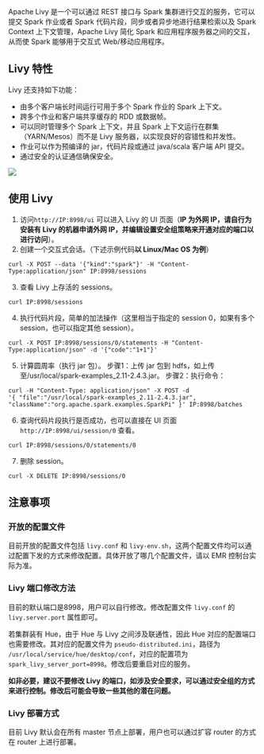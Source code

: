 Apache Livy 是一个可以通过 REST 接口与 Spark 集群进行交互的服务，它可以提交 Spark 作业或者 Spark 代码片段，同步或者异步地进行结果检索以及 Spark Context 上下文管理，Apache Livy 简化 Spark 和应用程序服务器之间的交互，从而使 Spark 能够用于交互式 Web/移动应用程序。

## Livy 特性
Livy 还支持如下功能：
- 由多个客户端长时间运行可用于多个 Spark 作业的 Spark 上下文。
- 跨多个作业和客户端共享缓存的 RDD 或数据帧。
- 可以同时管理多个 Spark 上下文，并且 Spark 上下文运行在群集（YARN/Mesos）而不是 Livy 服务器，以实现良好的容错性和并发性。
- 作业可以作为预编译的 jar，代码片段或通过 java/scala 客户端 API 提交。
- 通过安全的认证通信确保安全。

![](https://main.qcloudimg.com/raw/4dc71e49b36d1790760e97cdd54543b6.png)

## 使用 Livy
1. 访问`http://IP:8998/ui` 可以进入 Livy 的 UI 页面（**IP 为外网 IP，请自行为安装有 Livy 的机器申请外网 IP，并编辑设置安全组策略来开通对应的端口以进行访问**）。
2. 创建一个交互式会话。（下述示例代码**以 Linux/Mac OS 为例**）
```
curl -X POST --data '{"kind":"spark"}' -H "Content-Type:application/json" IP:8998/sessions
```
3. 查看 Livy 上存活的 sessions。
```
curl IP:8998/sessions
```
4. 执行代码片段，简单的加法操作（这里相当于指定的 session 0，如果有多个 session，也可以指定其他 session）。
```
curl -X POST IP:8998/sessions/0/statements -H "Content-Type:application/json" -d '{"code":"1+1"}'
```
5. 计算圆周率（执行 jar 包）。
步骤1：上传 jar 包到 hdfs，如上传至/usr/local/spark-examples_2.11-2.4.3.jar。
步骤2：执行命令：
```
curl -H "Content-Type: application/json" -X POST -d 
'{ "file":"/usr/local/spark-examples_2.11-2.4.3.jar", 
"className":"org.apache.spark.examples.SparkPi" }' IP:8998/batches
```
6. 查询代码片段执行是否成功，也可以直接在 UI 页面 `http://IP:8998/ui/session/0` 查看。
```
curl IP:8998/sessions/0/statements/0
```
7. 删除 session。
```
curl -X DELETE IP:8998/sessions/0
```

## 注意事项
###  开放的配置文件
目前开放的配置文件包括 `livy.conf` 和 `livy-env.sh`，这两个配置文件均可以通过配置下发的方式来修改配置。具体开放了哪几个配置文件，请以 EMR 控制台实际为准。

### Livy 端口修改方法
目前的默认端口是8998，用户可以自行修改。修改配置文件 `livy.conf` 的 `livy.server.port` 属性即可。

若集群装有 Hue，由于 Hue 与 Livy 之间涉及联通性，因此 Hue 对应的配置端口也需要修改。其对应的配置文件为 `pseudo-distributed.ini`，路径为 `/usr/local/service/hue/desktop/conf`，对应的配置项为 `spark_livy_server_port=8998`。修改后要重启对应的服务。

**如非必要，建议不要修改 Livy 的端口，如涉及安全要求，可以通过安全组的方式来进行控制。修改后可能会导致一些其他的潜在问题。**

### Livy 部署方式
目前 Livy 默认会在所有 master 节点上部署，用户也可以通过扩容 router 的方式在 router 上进行部署。
